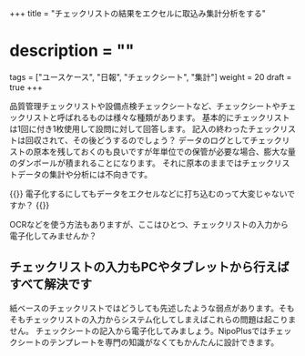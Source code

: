 +++
title = "チェックリストの結果をエクセルに取込み集計分析をする"
# description = ""
tags = ["ユースケース", "日報", "チェックシート", "集計"]
weight = 20
draft = true
+++

品質管理チェックリストや設備点検チェックシートなど、チェックシートやチェックリストと呼ばれるものは様々な種類があります。
基本的にチェックリストは1回に付き1枚使用して設問に対して回答します。
記入の終わったチェックリストは回収されて、その後どうするのでしょう？
データのログとしてチェックリストの原本を残しておくのも良いですが年単位での保管が必要な場合、膨大な量のダンボールが積まれることになります。
それに原本のままではチェックリストデータの集計や分析には不向きです。

{{<alice pos="right" icon="pc">}}
電子化するにしてもデータをエクセルなどに打ち込むのって大変じゃないですか？
{{</alice>}}

OCRなどを使う方法もありますが、ここはひとつ、チェックリストの入力から電子化してみませんか？

## チェックリストの入力もPCやタブレットから行えばすべて解決です

紙ベースのチェックリストではどうしても先述したような弱点があります。そもそもチェックリストの入力からシステム化してしまえばこれらの問題は起こりません。
チェックシートの記入から電子化してみましょう。NipoPlusではチェックシートのテンプレートを専門の知識がなくてもかんたんに設計できます。

